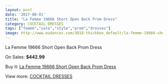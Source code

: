```yaml
---
layout: post
date: '2017-08-01'
title: "La Femme 19666 Short Open Back Prom Dress"
category: COCKTAIL DRESSES
tags: ["femme","sale","style","prom","dresses"]
image: http://www.eudances.com/3818-thickbox_default/la-femme-19666-short-open-back-prom-dress.jpg
---
```

La Femme 19666 Short Open Back Prom Dress

On Sales: **$442.99**
<a href="https://www.eudances.com/en/cocktail-dresses/1273-la-femme-19666-short-open-back-prom-dress.html"><amp-img layout="responsive" width="600" height="600" src="//www.eudances.com/3818-thickbox_default/la-femme-19666-short-open-back-prom-dress.jpg" alt="La Femme 19666 Short Open Back Prom Dress 0" /></a>
<a href="https://www.eudances.com/en/cocktail-dresses/1273-la-femme-19666-short-open-back-prom-dress.html"><amp-img layout="responsive" width="600" height="600" src="//www.eudances.com/3820-thickbox_default/la-femme-19666-short-open-back-prom-dress.jpg" alt="La Femme 19666 Short Open Back Prom Dress 1" /></a>
<a href="https://www.eudances.com/en/cocktail-dresses/1273-la-femme-19666-short-open-back-prom-dress.html"><amp-img layout="responsive" width="600" height="600" src="//www.eudances.com/3819-thickbox_default/la-femme-19666-short-open-back-prom-dress.jpg" alt="La Femme 19666 Short Open Back Prom Dress 2" /></a>

Buy it: [La Femme 19666 Short Open Back Prom Dress](https://www.eudances.com/en/cocktail-dresses/1273-la-femme-19666-short-open-back-prom-dress.html "La Femme 19666 Short Open Back Prom Dress")

View more: [COCKTAIL DRESSES](https://www.eudances.com/en/14-cocktail-dresses "COCKTAIL DRESSES")